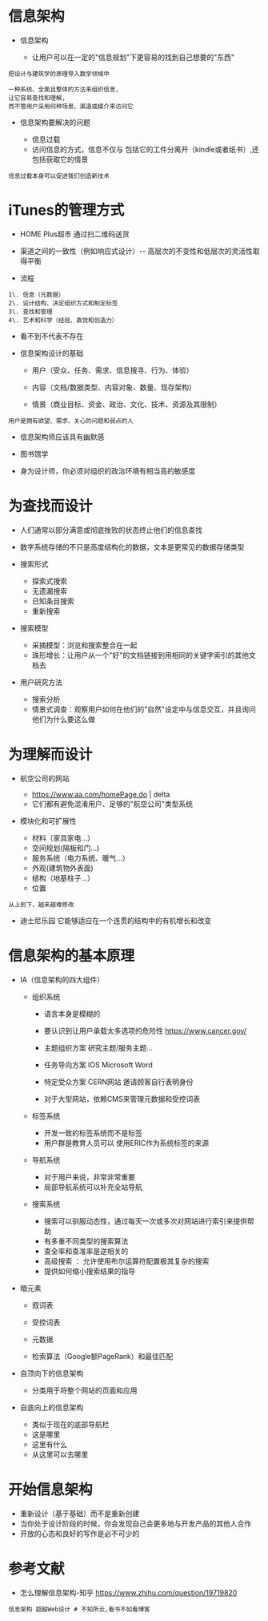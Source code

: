 # 信息架构

- 信息架构

  - 让用户可以在一定的"信息规划"下更容易的找到自己想要的"东西"

```shell
把设计与建筑学的原理导入数学领域中

一种系统、全面且整体的方法来组织信息,
让它容易查找和理解,
而不管用户采用何种场景、渠道或媒介来访问它
```

- 信息架构要解决的问题

  - 信息过载
  - 访问信息的方式，信息不仅与 包括它的工件分离开（kindle或者纸书）,还包括获取它的情景

```shell
信息过载本身可以促进我们创造新技术
```

# iTunes的管理方式

- HOME Plus超市 通过扫二维码送货

- 渠道之间的一致性（例如响应式设计）-- 高层次的不变性和低层次的灵活性取得平衡

- 流程

```shell
1\. 信息（元数据）
2\. 设计结构、决定组织方式和制定标签
3\. 查找和管理
4\. 艺术和科学（经验、直觉和创造力）
```

- 看不到不代表不存在

- 信息架构设计的基础

  - 用户（受众、任务、需求、信息搜寻、行为、体验）

  - 内容（文档/数据类型、内容对象、数量、现存架构）

  - 情景（商业目标、资金、政治、文化、技术、资源及其限制）

```shell
用户是拥有欲望、需求、关心的问题和弱点的人
```

- 信息架构师应该具有幽默感

- 图书馆学

- 身为设计师，你必须对组织的政治环境有相当高的敏感度

# 为查找而设计

- 人们通常以部分满意或彻底挫败的状态终止他们的信息查找
- 数字系统存储的不只是高度结构化的数据，文本是更常见的数据存储类型
- 搜索形式

  - 探索式搜索
  - 无遗漏搜索
  - 已知条目搜索
  - 重新搜索

- 搜索模型

  - 采摘模型：浏览和搜索整合在一起
  - 珠形增长：让用户从一个"好"的文档链接到用相同的关键字索引的其他文档去

- 用户研究方法

  - 搜索分析
  - 情景式调查：观察用户如何在他们的"自然"设定中与信息交互，并且询问他们为什么要这么做

# 为理解而设计

- 航空公司的网站

  - <https://www.aa.com/homePage.do> | delta
  - 它们都有避免混淆用户、足够的"航空公司"类型系统

- 模块化和可扩展性

  - 材料（家具家电...）
  - 空间规划(隔板和门...)
  - 服务系统（电力系统、暖气...）
  - 外观(建筑物外表面)
  - 结构（地基柱子...）
  - 位置

```shell
从上到下，越来越难修改
```

- 迪士尼乐园 它能够适应在一个连贯的结构中的有机增长和改变

# 信息架构的基本原理

- IA（信息架构的四大组件）

  - 组织系统

    - 语言本身是模糊的

    - 要认识到让用户承载太多选项的危险性 <https://www.cancer.gov/>

    - 主题组织方案 研究主题/服务主题...

    - 任务导向方案 IOS Microsoft Word

    - 特定受众方案 CERN网站 邀请顾客自行表明身份

    - 对于大型网站，依赖CMS来管理元数据和受控词表

  - 标签系统

    - 开发一致的标签系统而不是标签
    - 用户群是教育人员可以 使用ERIC作为系统标签的来源

  - 导航系统

    - 对于用户来说，非常非常重要
    - 局部导航系统可以补充全站导航

  - 搜索系统

    - 搜索可以驯服动态性，通过每天一次或多次对网站进行索引来提供帮助
    - 有多重不同类型的搜索算法
    - 查全率和查准率是逆相关的
    - 高级搜索 ： 允许使用布尔运算符配置极其复杂的搜索
    - 提供如何缩小搜索结果的指导

- 暗元素

  - 叙词表

  - 受控词表

  - 元数据

  - 检索算法（Google额PageRank）和最佳匹配

- 自顶向下的信息架构

  - 分类用于将整个网站的页面和应用

- 自底向上的信息架构

  - 类似于现在的底部导航栏
  - 这是哪里
  - 这里有什么
  - 从这里可以去哪里

# 开始信息架构

- 重新设计（基于基础）而不是重新创建
- 当你处于设计阶段的时候，你会发现自己会更多地与开发产品的其他人合作
- 开放的心态和良好的写作是必不可少的

# 参考文献

- 怎么理解信息架构-知乎 <https://www.zhihu.com/question/19719820>

```shell
信息架构 超越Web设计 # 不知所云,看书不如看博客
```
